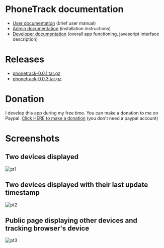 # PhoneTrack documentation

* [User documentation](userdoc) (brief user manual)
* [Admin documentation](admindoc) (installation instructions)
* [Developer documentation](devdoc) (overall app functioning, javascript interface description)

# Releases

* [phonetrack-0.0.1.tar.gz](/uploads/cf086aad8a07f8272eefcff04a4a17fe/phonetrack-0.0.1.tar.gz)
* [phonetrack-0.0.3.tar.gz](/uploads/edd3d29d0022035177741e165086bf6b/phonetrack-0.0.3.tar.gz)

# Donation

I develop this app during my free time. You can make a donation to me on Paypal. [Click HERE to make a donation](https://www.paypal.com/cgi-bin/webscr?cmd=_s-xclick&hosted_button_id=66PALMY8SF5JE) (you don't need a paypal account)

# Screenshots

## Two devices displayed
![pt1](/uploads/9f938f4b8948cbb8e574da02867a818e/pt1.jpeg)

## Two devices displayed with their last update timestamp
![pt2](/uploads/e3a1fca943cd23071a3fb22b77703cbd/pt2.jpeg)

## Public page displaying other devices and tracking browser's device
![pt3](/uploads/97b3e41c3fa49ddebee52c3d9de540c7/pt3.jpeg)
